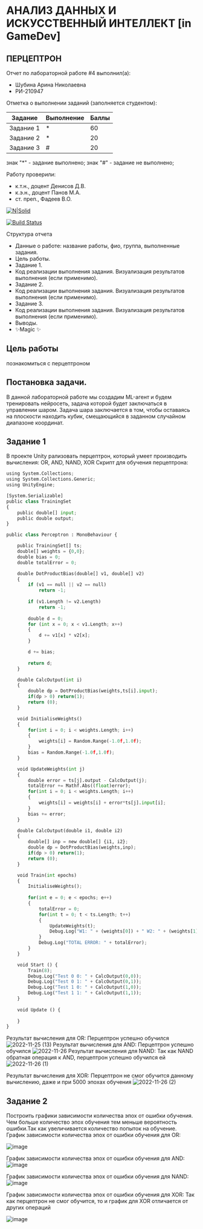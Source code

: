 # АНАЛИЗ ДАННЫХ И ИСКУССТВЕННЫЙ ИНТЕЛЛЕКТ [in GameDev]
## ПЕРЦЕПТРОН
Отчет по лабораторной работе #4 выполнил(а):
- Шубина Арина Николаевна
- РИ-210947

Отметка о выполнении заданий (заполняется студентом):

| Задание | Выполнение | Баллы |
| ------ | ------ | ------ |
| Задание 1 | * | 60 |
| Задание 2 | * | 20 |
| Задание 3 | # | 20 |

знак "*" - задание выполнено; знак "#" - задание не выполнено;

Работу проверили:
- к.т.н., доцент Денисов Д.В.
- к.э.н., доцент Панов М.А.
- ст. преп., Фадеев В.О.

[![N|Solid](https://cldup.com/dTxpPi9lDf.thumb.png)](https://nodesource.com/products/nsolid)

[![Build Status](https://travis-ci.org/joemccann/dillinger.svg?branch=master)](https://travis-ci.org/joemccann/dillinger)

Структура отчета

- Данные о работе: название работы, фио, группа, выполненные задания.
- Цель работы.
- Задание 1.
- Код реализации выполнения задания. Визуализация результатов выполнения (если применимо).
- Задание 2.
- Код реализации выполнения задания. Визуализация результатов выполнения (если применимо).
- Задание 3.
- Код реализации выполнения задания. Визуализация результатов выполнения (если применимо).
- Выводы.
- ✨Magic ✨

## Цель работы
познакомиться с перцептроном
## Постановка задачи.
В данной лабораторной работе мы создадим ML-агент и будем тренировать нейросеть, задача которой будет заключаться в управлении шаром. Задача шара
заключается в том, чтобы оставаясь на плоскости находить кубик, смещающийся в заданном случайном диапазоне координат.


## Задание 1
В проекте Unity рализовать перцептрон, который умеет производить вычисления: OR, AND, NAND, XOR
Скрипт для обучения перцептрона:
```py
using System.Collections;
using System.Collections.Generic;
using UnityEngine;

[System.Serializable]
public class TrainingSet
{
	public double[] input;
	public double output;
}

public class Perceptron : MonoBehaviour {

	public TrainingSet[] ts;
	double[] weights = {0,0};
	double bias = 0;
	double totalError = 0;

	double DotProductBias(double[] v1, double[] v2) 
	{
		if (v1 == null || v2 == null)
			return -1;
	 
		if (v1.Length != v2.Length)
			return -1;
	 
		double d = 0;
		for (int x = 0; x < v1.Length; x++)
		{
			d += v1[x] * v2[x];
		}

		d += bias;
	 
		return d;
	}

	double CalcOutput(int i)
	{
		double dp = DotProductBias(weights,ts[i].input);
		if(dp > 0) return(1);
		return (0);
	}

	void InitialiseWeights()
	{
		for(int i = 0; i < weights.Length; i++)
		{
			weights[i] = Random.Range(-1.0f,1.0f);
		}
		bias = Random.Range(-1.0f,1.0f);
	}

	void UpdateWeights(int j)
	{
		double error = ts[j].output - CalcOutput(j);
		totalError += Mathf.Abs((float)error);
		for(int i = 0; i < weights.Length; i++)
		{			
			weights[i] = weights[i] + error*ts[j].input[i]; 
		}
		bias += error;
	}

	double CalcOutput(double i1, double i2)
	{
		double[] inp = new double[] {i1, i2};
		double dp = DotProductBias(weights,inp);
		if(dp > 0) return(1);
		return (0);
	}

	void Train(int epochs)
	{
		InitialiseWeights();
		
		for(int e = 0; e < epochs; e++)
		{
			totalError = 0;
			for(int t = 0; t < ts.Length; t++)
			{
				UpdateWeights(t);
				Debug.Log("W1: " + (weights[0]) + " W2: " + (weights[1]) + " B: " + bias);
			}
			Debug.Log("TOTAL ERROR: " + totalError);
		}
	}

	void Start () {
		Train(8);
		Debug.Log("Test 0 0: " + CalcOutput(0,0));
		Debug.Log("Test 0 1: " + CalcOutput(0,1));
		Debug.Log("Test 1 0: " + CalcOutput(1,0));
		Debug.Log("Test 1 1: " + CalcOutput(1,1));		
	}
	
	void Update () {
		
	}
}
```
Результат вычисления для OR:
Перцептрон успешно обучился
![2022-11-25 (13)](https://user-images.githubusercontent.com/114181560/204042586-e24b63e5-0b0b-438b-a922-180796e9038c.png)
Результат вычисления для AND:
Перцептрон успешно обучился
![2022-11-26](https://user-images.githubusercontent.com/114181560/204043090-bebb39b6-9974-4041-a85d-0fedc4dd679d.png)
Результат вычисления для NAND:
Так как NAND обратная операция к AND, перцептрон успешно обучился ей
![2022-11-26 (1)](https://user-images.githubusercontent.com/114181560/204043238-3b63c645-28f4-482a-8ed8-438b2103af02.png)

Результат вычисления для XOR:
Перцептрон не смог обучится данному вычислению, даже и при 5000 эпохах обучения
![2022-11-26 (2)](https://user-images.githubusercontent.com/114181560/204043293-59b57f59-0ab1-45b8-996d-8c54cc7045b7.png)


## Задание 2
Построить графики зависимости количества эпох от ошибки обучения.
Чем больше количество эпох обучения тем меньше вероятность ошибки.Так как увеличивается количество попыток на обучение. 
График зависимости  количества эпох от ошибки обучения для OR:

![image](https://user-images.githubusercontent.com/114181560/204036513-521730eb-2f85-4299-9f42-5aa112a66c9f.png)

График зависимости  количества эпох от ошибки обучения для AND:
![image](https://user-images.githubusercontent.com/114181560/204036605-ef3e2669-a1c9-4f97-99ff-b866ad37bf81.png)


График зависимости  количества эпох от ошибки обучения для NAND:
![image](https://user-images.githubusercontent.com/114181560/204036623-e014577d-8dab-4ecd-a686-c5bed157fc79.png)


График зависимости  количества эпох от ошибки обучения для XOR:
Так как перцептрон не смог обучится, то и график для XOR отличается от других операций

![image](https://user-images.githubusercontent.com/114181560/204036636-f0027afe-6760-4eb5-99dd-81d81f59e7e9.png)


